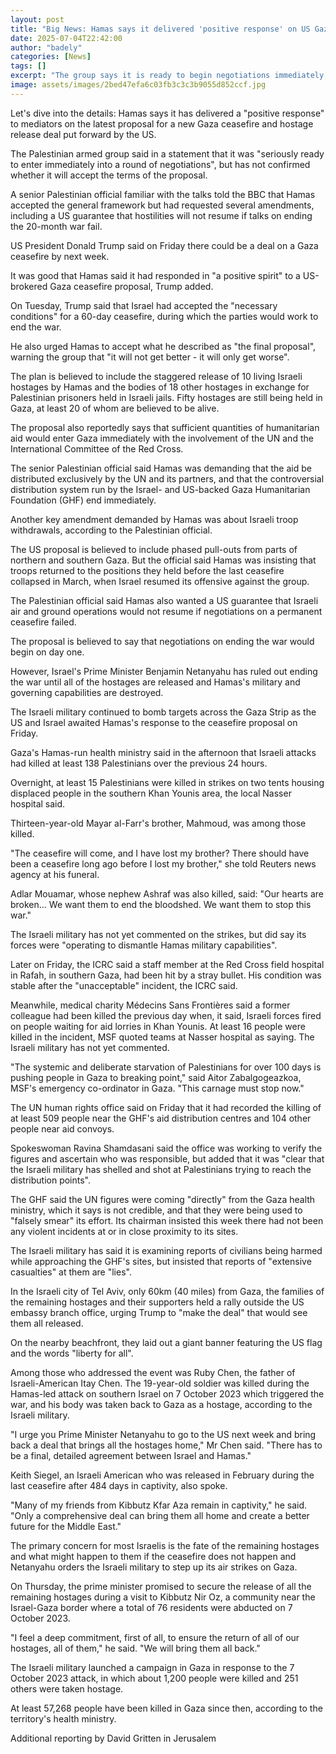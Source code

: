 ```yaml
---
layout: post
title: "Big News: Hamas says it delivered 'positive response' on US Gaza ceasefire plan"
date: 2025-07-04T22:42:00
author: "badely"
categories: [News]
tags: []
excerpt: "The group says it is ready to begin negotiations immediately, as Donald Trump says there can possibly be a deal next week."
image: assets/images/2bed47efa6c03fb3c3c3b9055d852ccf.jpg
---
```


Let's dive into the details: Hamas says it has delivered a "positive response" to mediators on the latest proposal for a new Gaza ceasefire and hostage release deal put forward by the US.

The Palestinian armed group said in a statement that it was "seriously ready to enter immediately into a round of negotiations", but has not confirmed whether it will accept the terms of the proposal.

A senior Palestinian official familiar with the talks told the BBC that Hamas accepted the general framework but had requested several amendments, including a US guarantee that hostilities will not resume if talks on ending the 20-month war fail.

US President Donald Trump said on Friday there could be a deal on a Gaza ceasefire by next week.

It was good that Hamas said it had responded in "a positive spirit" to a US-brokered Gaza ceasefire proposal, Trump added.

On Tuesday, Trump said that Israel had accepted the "necessary conditions" for a 60-day ceasefire, during which the parties would work to end the war.

He also urged Hamas to accept what he described as "the final proposal", warning the group that "it will not get better - it will only get worse".

The plan is believed to include the staggered release of 10 living Israeli hostages by Hamas and the bodies of 18 other hostages in exchange for Palestinian prisoners held in Israeli jails. Fifty hostages are still being held in Gaza, at least 20 of whom are believed to be alive.

The proposal also reportedly says that sufficient quantities of humanitarian aid would enter Gaza immediately with the involvement of the UN and the International Committee of the Red Cross.

The senior Palestinian official said Hamas was demanding that the aid be distributed exclusively by the UN and its partners, and that the controversial distribution system run by the Israel- and US-backed Gaza Humanitarian Foundation (GHF) end immediately.

Another key amendment demanded by Hamas was about Israeli troop withdrawals, according to the Palestinian official.

The US proposal is believed to include phased pull-outs from parts of northern and southern Gaza. But the official said Hamas was insisting that troops returned to the positions they held before the last ceasefire collapsed in March, when Israel resumed its offensive against the group.

The Palestinian official said Hamas also wanted a US guarantee that Israeli air and ground operations would not resume if negotiations on a permanent ceasefire failed.

The proposal is believed to say that negotiations on ending the war would begin on day one.

However, Israel's Prime Minister Benjamin Netanyahu has ruled out ending the war until all of the hostages are released and Hamas's military and governing capabilities are destroyed.

The Israeli military continued to bomb targets across the Gaza Strip as the US and Israel awaited Hamas's response to the ceasefire proposal on Friday.

Gaza's Hamas-run health ministry said in the afternoon that Israeli attacks had killed at least 138 Palestinians over the previous 24 hours.

Overnight, at least 15 Palestinians were killed in strikes on two tents housing displaced people in the southern Khan Younis area, the local Nasser hospital said.

Thirteen-year-old Mayar al-Farr's brother, Mahmoud, was among those killed.

"The ceasefire will come, and I have lost my brother? There should have been a ceasefire long ago before I lost my brother," she told Reuters news agency at his funeral.

Adlar Mouamar, whose nephew Ashraf was also killed, said: "Our hearts are broken... We want them to end the bloodshed. We want them to stop this war."

The Israeli military has not yet commented on the strikes, but did say its forces were "operating to dismantle Hamas military capabilities".

Later on Friday, the ICRC said a staff member at the Red Cross field hospital in Rafah, in southern Gaza, had been hit by a stray bullet. His condition was stable after the "unacceptable" incident, the ICRC said.

Meanwhile, medical charity Médecins Sans Frontières said a former colleague had been killed the previous day when, it said, Israeli forces fired on people waiting for aid lorries in Khan Younis. At least 16 people were killed in the incident, MSF quoted teams at Nasser hospital as saying. The Israeli military has not yet commented.

"The systemic and deliberate starvation of Palestinians for over 100 days is pushing people in Gaza to breaking point," said Aitor Zabalgogeazkoa, MSF's emergency co-ordinator in Gaza. "This carnage must stop now."

The UN human rights office said on Friday that it had recorded the killing of at least 509 people near the GHF's aid distribution centres and 104 other people near aid convoys.

Spokeswoman Ravina Shamdasani said the office was working to verify the figures and ascertain who was responsible, but added that it was "clear that the Israeli military has shelled and shot at Palestinians trying to reach the distribution points".

The GHF said the UN figures were coming "directly" from the Gaza health ministry, which it says is not credible, and that they were being used to "falsely smear" its effort. Its chairman insisted this week there had not been any violent incidents at or in close proximity to its sites.

The Israeli military has said it is examining reports of civilians being harmed while approaching the GHF's sites, but insisted that reports of "extensive casualties" at them are "lies".

In the Israeli city of Tel Aviv, only 60km (40 miles) from Gaza, the families of the remaining hostages and their supporters held a rally outside the US embassy branch office, urging Trump to "make the deal" that would see them all released.

On the nearby beachfront, they laid out a giant banner featuring the US flag and the words "liberty for all".

Among those who addressed the event was Ruby Chen, the father of Israeli-American Itay Chen. The 19-year-old soldier was killed during the Hamas-led attack on southern Israel on 7 October 2023 which triggered the war, and his body was taken back to Gaza as a hostage, according to the Israeli military.

"I urge you Prime Minister Netanyahu to go to the US next week and bring back a deal that brings all the hostages home," Mr Chen said. "There has to be a final, detailed agreement between Israel and Hamas."

Keith Siegel, an Israeli American who was released in February during the last ceasefire after 484 days in captivity, also spoke.

"Many of my friends from Kibbutz Kfar Aza remain in captivity," he said. "Only a comprehensive deal can bring them all home and create a better future for the Middle East."

The primary concern for most Israelis is the fate of the remaining hostages and what might happen to them if the ceasefire does not happen and Netanyahu orders the Israeli military to step up its air strikes on Gaza.

On Thursday, the prime minister promised to secure the release of all the remaining hostages during a visit to Kibbutz Nir Oz, a community near the Israel-Gaza border where a total of 76 residents were abducted on 7 October 2023.

"I feel a deep commitment, first of all, to ensure the return of all of our hostages, all of them," he said. "We will bring them all back."

The Israeli military launched a campaign in Gaza in response to the 7 October 2023 attack, in which about 1,200 people were killed and 251 others were taken hostage.

At least 57,268 people have been killed in Gaza since then, according to the territory's health ministry.

Additional reporting by David Gritten in Jerusalem

